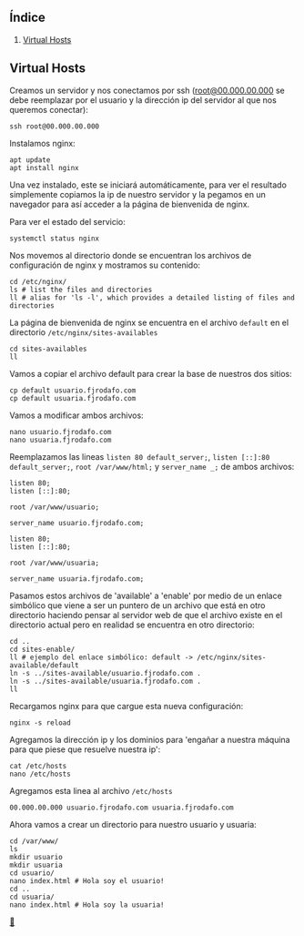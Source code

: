 ## Índice

1. [Virtual Hosts](#virtual-hosts)

## Virtual Hosts

Creamos un servidor y nos conectamos por ssh (root@00.000.00.000 se debe reemplazar por el usuario y la dirección ip del servidor al que nos queremos conectar):

```shell
ssh root@00.000.00.000
```

Instalamos nginx:

```shell
apt update
apt install nginx
```

Una vez instalado, este se iniciará automáticamente, para ver el resultado simplemente copiamos la ip de nuestro servidor y la pegamos en un navegador para así acceder a la página de bienvenida de nginx.

Para ver el estado del servicio:

```shell
systemctl status nginx
```

Nos movemos al directorio donde se encuentran los archivos de configuración de nginx y mostramos su contenido:

```shell
cd /etc/nginx/
ls # list the files and directories
ll # alias for 'ls -l', which provides a detailed listing of files and directories
```

La página de bienvenida de nginx se encuentra en el archivo `default` en el directorio `/etc/nginx/sites-availables`

```shell
cd sites-availables
ll
```

Vamos a copiar el archivo default para crear la base de nuestros dos sitios:

```shell
cp default usuario.fjrodafo.com
cp default usuaria.fjrodafo.com
```

Vamos a modificar ambos archivos:

```shell
nano usuario.fjrodafo.com
nano usuaria.fjrodafo.com
```

Reemplazamos las lineas `listen 80 default_server;`, `listen [::]:80 default_server;`, `root /var/www/html;` y `server_name _;` de ambos archivos:

```
listen 80;
listen [::]:80;

root /var/www/usuario;

server_name usuario.fjrodafo.com;
```

```
listen 80;
listen [::]:80;

root /var/www/usuaria;

server_name usuaria.fjrodafo.com;
```

Pasamos estos archivos de 'available' a 'enable' por medio de un enlace simbólico que viene a ser un puntero de un archivo que está en otro directorio haciendo pensar al servidor web de que el archivo existe en el directorio actual pero en realidad se encuentra en otro directorio:

```shell
cd ..
cd sites-enable/
ll # ejemplo del enlace simbólico: default -> /etc/nginx/sites-available/default
ln -s ../sites-available/usuario.fjrodafo.com .
ln -s ../sites-available/usuaria.fjrodafo.com .
ll
```

Recargamos nginx para que cargue esta nueva configuración:

```shell
nginx -s reload
```

Agregamos la dirección ip y los dominios para 'engañar a nuestra máquina para que piese que resuelve nuestra ip':

```
cat /etc/hosts
nano /etc/hosts
```

Agregamos esta linea al archivo `/etc/hosts`

```
00.000.00.000 usuario.fjrodafo.com usuaria.fjrodafo.com
```

Ahora vamos a crear un directorio para nuestro usuario y usuaria:

```shell
cd /var/www/
ls
mkdir usuario
mkdir usuaria
cd usuario/
nano index.html # Hola soy el usuario!
cd ..
cd usuaria/
nano index.html # Hola soy la usuaria!
```

<link rel="stylesheet" href="./../../../README.css">
<a class="scrollup" href="#top">&#x1F53C</a>
